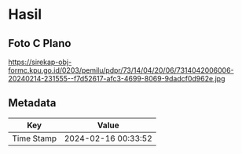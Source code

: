 # Hasil

## Foto C Plano

https://sirekap-obj-formc.kpu.go.id/0203/pemilu/pdpr/73/14/04/20/06/7314042006006-20240214-231555--f7d52617-afc3-4699-8069-9dadcf0d962e.jpg


## Metadata

| Key        | Value               |
| ---------- | ------------------- |
| Time Stamp | 2024-02-16 00:33:52 |



